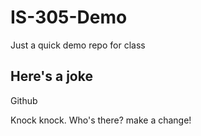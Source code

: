 # IS-305-Demo
Just a quick demo repo for class

## Here's a joke

Github

Knock knock. Who's there?
make a change!
